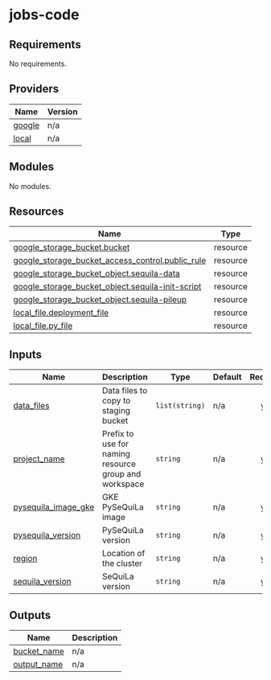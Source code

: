 # jobs-code

<!-- BEGINNING OF PRE-COMMIT-TERRAFORM DOCS HOOK -->
## Requirements

No requirements.

## Providers

| Name | Version |
|------|---------|
| <a name="provider_google"></a> [google](#provider\_google) | n/a |
| <a name="provider_local"></a> [local](#provider\_local) | n/a |

## Modules

No modules.

## Resources

| Name | Type |
|------|------|
| [google_storage_bucket.bucket](https://registry.terraform.io/providers/hashicorp/google/latest/docs/resources/storage_bucket) | resource |
| [google_storage_bucket_access_control.public_rule](https://registry.terraform.io/providers/hashicorp/google/latest/docs/resources/storage_bucket_access_control) | resource |
| [google_storage_bucket_object.sequila-data](https://registry.terraform.io/providers/hashicorp/google/latest/docs/resources/storage_bucket_object) | resource |
| [google_storage_bucket_object.sequila-init-script](https://registry.terraform.io/providers/hashicorp/google/latest/docs/resources/storage_bucket_object) | resource |
| [google_storage_bucket_object.sequila-pileup](https://registry.terraform.io/providers/hashicorp/google/latest/docs/resources/storage_bucket_object) | resource |
| [local_file.deployment_file](https://registry.terraform.io/providers/hashicorp/local/latest/docs/resources/file) | resource |
| [local_file.py_file](https://registry.terraform.io/providers/hashicorp/local/latest/docs/resources/file) | resource |

## Inputs

| Name | Description | Type | Default | Required |
|------|-------------|------|---------|:--------:|
| <a name="input_data_files"></a> [data\_files](#input\_data\_files) | Data files to copy to staging bucket | `list(string)` | n/a | yes |
| <a name="input_project_name"></a> [project\_name](#input\_project\_name) | Prefix to use for naming resource group and workspace | `string` | n/a | yes |
| <a name="input_pysequila_image_gke"></a> [pysequila\_image\_gke](#input\_pysequila\_image\_gke) | GKE PySeQuiLa image | `string` | n/a | yes |
| <a name="input_pysequila_version"></a> [pysequila\_version](#input\_pysequila\_version) | PySeQuiLa version | `string` | n/a | yes |
| <a name="input_region"></a> [region](#input\_region) | Location of the cluster | `string` | n/a | yes |
| <a name="input_sequila_version"></a> [sequila\_version](#input\_sequila\_version) | SeQuiLa version | `string` | n/a | yes |

## Outputs

| Name | Description |
|------|-------------|
| <a name="output_bucket_name"></a> [bucket\_name](#output\_bucket\_name) | n/a |
| <a name="output_output_name"></a> [output\_name](#output\_output\_name) | n/a |
<!-- END OF PRE-COMMIT-TERRAFORM DOCS HOOK -->
